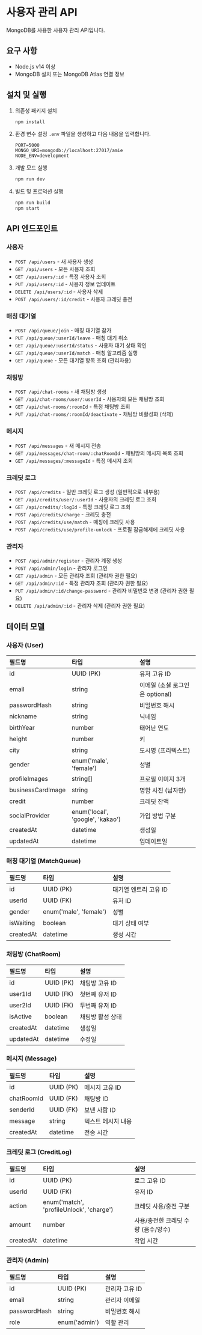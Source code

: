 # 사용자 관리 API

MongoDB를 사용한 사용자 관리 API입니다.

## 요구 사항

- Node.js v14 이상
- MongoDB 설치 또는 MongoDB Atlas 연결 정보

## 설치 및 실행

1. 의존성 패키지 설치
   ```bash
   npm install
   ```

2. 환경 변수 설정
   `.env` 파일을 생성하고 다음 내용을 입력합니다.
   ```
   PORT=5000
   MONGO_URI=mongodb://localhost:27017/amie
   NODE_ENV=development
   ```

3. 개발 모드 실행
   ```bash
   npm run dev
   ```

4. 빌드 및 프로덕션 실행
   ```bash
   npm run build
   npm start
   ```

## API 엔드포인트

### 사용자

- `POST /api/users` - 새 사용자 생성
- `GET /api/users` - 모든 사용자 조회
- `GET /api/users/:id` - 특정 사용자 조회
- `PUT /api/users/:id` - 사용자 정보 업데이트
- `DELETE /api/users/:id` - 사용자 삭제
- `POST /api/users/:id/credit` - 사용자 크레딧 충전

### 매칭 대기열

- `POST /api/queue/join` - 매칭 대기열 참가
- `PUT /api/queue/:userId/leave` - 매칭 대기 취소
- `GET /api/queue/:userId/status` - 사용자 대기 상태 확인
- `GET /api/queue/:userId/match` - 매칭 알고리즘 실행
- `GET /api/queue` - 모든 대기열 항목 조회 (관리자용)

### 채팅방

- `POST /api/chat-rooms` - 새 채팅방 생성
- `GET /api/chat-rooms/user/:userId` - 사용자의 모든 채팅방 조회
- `GET /api/chat-rooms/:roomId` - 특정 채팅방 조회
- `PUT /api/chat-rooms/:roomId/deactivate` - 채팅방 비활성화 (삭제)

### 메시지

- `POST /api/messages` - 새 메시지 전송
- `GET /api/messages/chat-room/:chatRoomId` - 채팅방의 메시지 목록 조회
- `GET /api/messages/:messageId` - 특정 메시지 조회

### 크레딧 로그

- `POST /api/credits` - 일반 크레딧 로그 생성 (일반적으로 내부용)
- `GET /api/credits/user/:userId` - 사용자의 크레딧 로그 조회
- `GET /api/credits/:logId` - 특정 크레딧 로그 조회
- `POST /api/credits/charge` - 크레딧 충전
- `POST /api/credits/use/match` - 매칭에 크레딧 사용
- `POST /api/credits/use/profile-unlock` - 프로필 잠금해제에 크레딧 사용

### 관리자

- `POST /api/admin/register` - 관리자 계정 생성
- `POST /api/admin/login` - 관리자 로그인
- `GET /api/admin` - 모든 관리자 조회 (관리자 권한 필요)
- `GET /api/admin/:id` - 특정 관리자 조회 (관리자 권한 필요)
- `PUT /api/admin/:id/change-password` - 관리자 비밀번호 변경 (관리자 권한 필요)
- `DELETE /api/admin/:id` - 관리자 삭제 (관리자 권한 필요)

## 데이터 모델

### 사용자 (User)

| 필드명 | 타입 | 설명 |
|:---|:---|:---|
| id | UUID (PK) | 유저 고유 ID |
| email | string | 이메일 (소셜 로그인은 optional) |
| passwordHash | string | 비밀번호 해시 |
| nickname | string | 닉네임 |
| birthYear | number | 태어난 연도 |
| height | number | 키 |
| city | string | 도시명 (프리텍스트) |
| gender | enum('male', 'female') | 성별 |
| profileImages | string[] | 프로필 이미지 3개 |
| businessCardImage | string | 명함 사진 (남자만) |
| credit | number | 크레딧 잔액 |
| socialProvider | enum('local', 'google', 'kakao') | 가입 방법 구분 |
| createdAt | datetime | 생성일 |
| updatedAt | datetime | 업데이트일 |

### 매칭 대기열 (MatchQueue)

| 필드명 | 타입 | 설명 |
|:---|:---|:---|
| id | UUID (PK) | 대기열 엔트리 고유 ID |
| userId | UUID (FK) | 유저 ID |
| gender | enum('male', 'female') | 성별 |
| isWaiting | boolean | 대기 상태 여부 |
| createdAt | datetime | 생성 시간 |

### 채팅방 (ChatRoom)

| 필드명 | 타입 | 설명 |
|:---|:---|:---|
| id | UUID (PK) | 채팅방 고유 ID |
| user1Id | UUID (FK) | 첫번째 유저 ID |
| user2Id | UUID (FK) | 두번째 유저 ID |
| isActive | boolean | 채팅방 활성 상태 |
| createdAt | datetime | 생성일 |
| updatedAt | datetime | 수정일 |

### 메시지 (Message)

| 필드명 | 타입 | 설명 |
|:---|:---|:---|
| id | UUID (PK) | 메시지 고유 ID |
| chatRoomId | UUID (FK) | 채팅방 ID |
| senderId | UUID (FK) | 보낸 사람 ID |
| message | string | 텍스트 메시지 내용 |
| createdAt | datetime | 전송 시간 |

### 크레딧 로그 (CreditLog)

| 필드명 | 타입 | 설명 |
|:---|:---|:---|
| id | UUID (PK) | 로그 고유 ID |
| userId | UUID (FK) | 유저 ID |
| action | enum('match', 'profileUnlock', 'charge') | 크레딧 사용/충전 구분 |
| amount | number | 사용/충전한 크레딧 수량 (음수/양수) |
| createdAt | datetime | 작업 시간 |

### 관리자 (Admin)

| 필드명 | 타입 | 설명 |
|:---|:---|:---|
| id | UUID (PK) | 관리자 고유 ID |
| email | string | 관리자 이메일 |
| passwordHash | string | 비밀번호 해시 |
| role | enum('admin') | 역할 관리 | 
